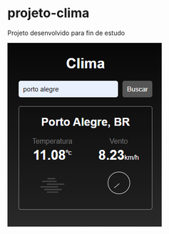 # projeto-clima
 Projeto desenvolvido para fin de estudo

 
<a href="https://fernandoromeroalves.github.io/projeto-clima/"><img src="Captura.png" alt=""></a>
